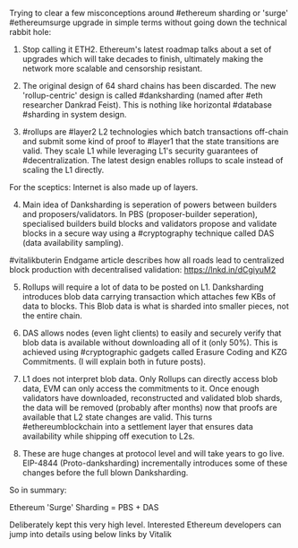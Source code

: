 Trying to clear a few misconceptions around #ethereum sharding or 'surge' #ethereumsurge upgrade in simple terms without going down the technical rabbit hole:

1. Stop calling it ETH2. Ethereum's latest roadmap talks about a set of upgrades which will take decades to finish, ultimately making the network more scalable and 
censorship resistant.

2. The original design of 64 shard chains has been discarded. The new 'rollup-centric' design is called #danksharding (named after #eth researcher Dankrad Feist). 
This is nothing like horizontal #database #sharding in system design.

3. #rollups are #layer2 L2 technologies which batch transactions off-chain and submit some kind of proof to #layer1 that the state transitions are valid. They scale L1
while leveraging L1's security guarantees of #decentralization. The latest design enables rollups to scale instead of scaling the L1 directly.

For the sceptics: Internet is also made up of layers.

4. Main idea of Danksharding is seperation of powers between builders and proposers/validators. In PBS (proposer-builder seperation), specialised builders build blocks 
and validators propose and validate blocks in a secure way using a #cryptography technique called DAS (data availability sampling).

#vitalikbuterin Endgame article describes how all roads lead to centralized block production with decentralised validation: https://lnkd.in/dCgiyuM2

5. Rollups will require a lot of data to be posted on L1. Danksharding introduces blob data carrying transaction which attaches few KBs of data to blocks. This Blob data 
is what is sharded into smaller pieces, not the entire chain.

6. DAS allows nodes (even light clients) to easily and securely verify that blob data is available without downloading all of it (only 50%). This is achieved using 
#cryptographic gadgets called Erasure Coding and KZG Commitments. (I will explain both in future posts).

7. L1 does not interpret blob data. Only Rollups can directly access blob data, EVM can only access the commitments to it. Once enough validators have downloaded, 
reconstructed and validated blob shards, the data will be removed (probably after months) now that proofs are available that L2 state changes are valid. This turns
#ethereumblockchain into a settlement layer that ensures data availability while shipping off execution to L2s.

8. These are huge changes at protocol level and will take years to go live. EIP-4844 (Proto-danksharding) incrementally introduces some of these changes before the
full blown Danksharding.

So in summary:

Ethereum 'Surge' Sharding = PBS + DAS

Deliberately kept this very high level. Interested Ethereum developers can jump into details using below links by Vitalik
